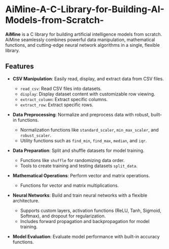 # AiMine-A-C-Library-for-Building-AI-Models-from-Scratch-

**AiMine** is a C library for building artificial intelligence models from scratch. AiMine seamlessly combines powerful data manipulation, mathematical functions, and cutting-edge neural network algorithms in a single, flexible library.


## Features

- **CSV Manipulation**: Easily read, display, and extract data from CSV files.
  - `read_csv`: Read CSV files into datasets.
  - `display`: Display dataset content with customizable row viewing.
  - `extract_column`: Extract specific columns.
  - `extract_row`: Extract specific rows.

- **Data Preprocessing**: Normalize and preprocess data with robust, built-in functions.
  - Normalization functions like `standard_scaler`, `min_max_scaler`, and `robust_scaler`.
  - Utility functions such as `find_min`, `find_max`, `median`, and `iqr`.

- **Data Preparation**: Split and shuffle datasets for model training.
  - Functions like `shuffle` for randomizing data order.
  - Tools to create training and testing datasets `split_data`.

- **Mathematical Operations**: Perform vector and matrix operations.
  - Functions for vector and matrix multiplications.

- **Neural Networks**: Build and train neural networks with a flexible architecture.
  - Supports custom layers, activation functions (ReLU, Tanh, Sigmoid, Softmax), and dropout for regularization.
  - Includes forward propagation and backpropagation for model training.

- **Model Evaluation**: Evaluate model performance with built-in accuracy functions.



